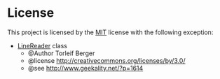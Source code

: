 # License
This project is licensed by the [MIT](LICENSE) license with the following exception:

* [LineReader](maven/cloud.corin.feedback/bundles/cloud.corin.feedback.core/src/cloud/corin/common/rdz/LineReader.java) class  
  * @Author Torleif Berger
  * @license http://creativecommons.org/licenses/by/3.0/
  * @see http://www.geekality.net/?p=1614
